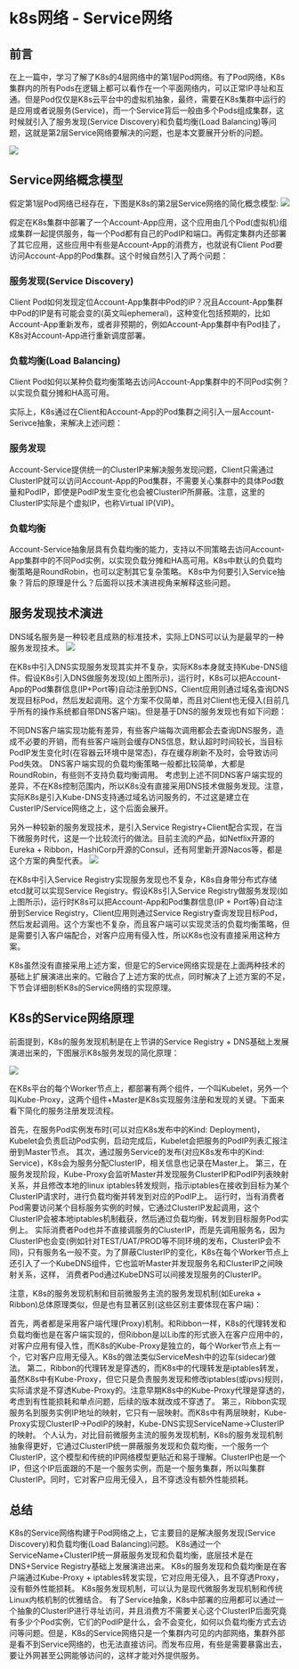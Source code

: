 # k8s网络 - Service网络

## 前言
在上一篇中，学习了解了K8s的4层网络中的第1层Pod网络。有了Pod网络，K8s集群内的所有Pods在逻辑上都可以看作在一个平面网络内，可以正常IP寻址和互通。但是Pod仅仅是K8s云平台中的虚拟机抽象，最终，需要在K8s集群中运行的是应用或者说服务(Service)，而一个Service背后一般由多个Pods组成集群，这时候就引入了服务发现(Service Discovery)和负载均衡(Load Balancing)等问题，这就是第2层Service网络要解决的问题，也是本文要展开分析的问题。

![](https://github.com/stevenhoukai/myblog/blob/main/images/net-pod-1.jpg)


## Service网络概念模型
假定第1层Pod网络已经存在，下图是K8s的第2层Service网络的简化概念模型:
![](https://github.com/stevenhoukai/myblog/blob/main/images/service-1.jpg)


假定在K8s集群中部署了一个Account-App应用，这个应用由几个Pod(虚拟机)组成集群一起提供服务，每一个Pod都有自己的PodIP和端口。再假定集群内还部署了其它应用，这些应用中有些是Account-App的消费方，也就说有Client Pod要访问Account-App的Pod集群。这个时候自然引入了两个问题：

### 服务发现(Service Discovery)
Client Pod如何发现定位Account-App集群中Pod的IP？况且Account-App集群中Pod的IP是有可能会变的(英文叫ephemeral)，这种变化包括预期的，比如Account-App重新发布，或者非预期的，例如Account-App集群中有Pod挂了，K8s对Account-App进行重新调度部署。
### 负载均衡(Load Balancing)
Client Pod如何以某种负载均衡策略去访问Account-App集群中的不同Pod实例？以实现负载分摊和HA高可用。

实际上，K8s通过在Client和Account-App的Pod集群之间引入一层Account-Serivce抽象，来解决上述问题：

### 服务发现
Account-Service提供统一的ClusterIP来解决服务发现问题，Client只需通过ClusterIP就可以访问Account-App的Pod集群，不需要关心集群中的具体Pod数量和PodIP，即使是PodIP发生变化也会被ClusterIP所屏蔽。注意，这里的ClusterIP实际是个虚拟IP，也称Virtual IP(VIP)。
### 负载均衡
Account-Service抽象层具有负载均衡的能力，支持以不同策略去访问Account-App集群中的不同Pod实例，以实现负载分摊和HA高可用。K8s中默认的负载均衡策略是RoundRobin，也可以定制其它复杂策略。
K8s中为何要引入Service抽象？背后的原理是什么？后面将以技术演进视角来解释这些问题。

## 服务发现技术演进
DNS域名服务是一种较老且成熟的标准技术，实际上DNS可以认为是最早的一种服务发现技术。
![](https://github.com/stevenhoukai/myblog/blob/main/images/service-2.jpg)



在K8s中引入DNS实现服务发现其实并不复杂，实际K8s本身就支持Kube-DNS组件。假设K8s引入DNS做服务发现(如上图所示)，运行时，K8s可以把Account-App的Pod集群信息(IP+Port等)自动注册到DNS，Client应用则通过域名查询DNS发现目标Pod，然后发起调用。这个方案不仅简单，而且对Client也无侵入(目前几乎所有的操作系统都自带DNS客户端)。但是基于DNS的服务发现也有如下问题：

不同DNS客户端实现功能有差异，有些客户端每次调用都会去查询DNS服务，造成不必要的开销，而有些客户端则会缓存DNS信息，默认超时时间较长，当目标PodIP发生变化时(在容器云环境中是常态)，存在缓存刷新不及时，会导致访问Pod失效。
DNS客户端实现的负载均衡策略一般都比较简单，大都是RoundRobin，有些则不支持负载均衡调用。
考虑到上述不同DNS客户端实现的差异，不在K8s控制范围内，所以K8s没有直接采用DNS技术做服务发现。注意，实际K8s是引入Kube-DNS支持通过域名访问服务的，不过这是建立在CusterIP/Service网络之上，这个后面会展开。

另外一种较新的服务发现技术，是引入Service Registry+Client配合实现，在当下微服务时代，这是一个比较流行的做法。目前主流的产品，如Netflix开源的Eureka + Ribbon，HashiCorp开源的Consul，还有阿里新开源Nacos等，都是这个方案的典型代表。
![](https://github.com/stevenhoukai/myblog/blob/main/images/service-3.jpg)



在K8s中引入Service Registry实现服务发现也不复杂，K8s自身带分布式存储etcd就可以实现Service Registry。假设K8s引入Service Registry做服务发现(如上图所示)，运行时K8s可以把Account-App和Pod集群信息(IP + Port等)自动注册到Service Registry，Client应用则通过Service Registry查询发现目标Pod，然后发起调用。这个方案也不复杂，而且客户端可以实现灵活的负载均衡策略，但是需要引入客户端配合，对客户应用有侵入性，所以K8s也没有直接采用这种方案。

K8s虽然没有直接采用上述方案，但是它的Service网络实现是在上面两种技术的基础上扩展演进出来的。它融合了上述方案的优点，同时解决了上述方案的不足，下节会详细剖析K8s的Service网络的实现原理。

## K8s的Service网络原理
前面提到，K8s的服务发现机制是在上节讲的Service Registry + DNS基础上发展演进出来的，下图展示K8s服务发现的简化原理：

![](https://github.com/stevenhoukai/myblog/blob/main/images/service-4.jpg)


在K8s平台的每个Worker节点上，都部署有两个组件，一个叫Kubelet，另外一个叫Kube-Proxy，这两个组件+Master是K8s实现服务注册和发现的关键。下面来看下简化的服务注册发现流程。

首先，在服务Pod实例发布时(可以对应K8s发布中的Kind: Deployment)，Kubelet会负责启动Pod实例，启动完成后，Kubelet会把服务的PodIP列表汇报注册到Master节点。
其次，通过服务Service的发布(对应K8s发布中的Kind: Service)，K8s会为服务分配ClusterIP，相关信息也记录在Master上。
第三，在服务发现阶段，Kube-Proxy会监听Master并发现服务ClusterIP和PodIP列表映射关系，并且修改本地的linux iptables转发规则，指示iptables在接收到目标为某个ClusterIP请求时，进行负载均衡并转发到对应的PodIP上。
运行时，当有消费者Pod需要访问某个目标服务实例的时候，它通过ClusterIP发起调用，这个ClusterIP会被本地iptables机制截获，然后通过负载均衡，转发到目标服务Pod实例上。
实际消费者Pod也并不直接调服务的ClusterIP，而是先调用服务名，因为ClusterIP也会变(例如针对TEST/UAT/PROD等不同环境的发布，ClusterIP会不同)，只有服务名一般不变。为了屏蔽ClusterIP的变化，K8s在每个Worker节点上还引入了一个KubeDNS组件，它也监听Master并发现服务名和ClusterIP之间映射关系，这样， 消费者Pod通过KubeDNS可以间接发现服务的ClusterIP。

注意，K8s的服务发现机制和目前微服务主流的服务发现机制(如Eureka + Ribbon)总体原理类似，但是也有显著区别(这些区别主要体现在客户端)：

首先，两者都是采用客户端代理(Proxy)机制。和Ribbon一样，K8s的代理转发和负载均衡也是在客户端实现的，但Ribbon是以Lib库的形式嵌入在客户应用中的，对客户应用有侵入性，而K8s的Kube-Proxy是独立的，每个Worker节点上有一个，它对客户应用无侵入。K8s的做法类似ServiceMesh中的边车(sidecar)做法。
第二，Ribbon的代理转发是穿透的，而K8s中的代理转发是iptables转发，虽然K8s中有Kube-Proxy，但它只是负责服务发现和修改iptables(或ipvs)规则，实际请求是不穿透Kube-Proxy的。注意早期K8s中的Kube-Proxy代理是穿透的，考虑到有性能损耗和单点问题，后续的版本就改成不穿透了。
第三，Ribbon实现服务名到服务实例IP地址的映射，它只有一层映射。而K8s中有两层映射，Kube-Proxy实现ClusterIP->PodIP的映射，Kube-DNS实现ServiceName->ClusterIP的映射。
个人认为，对比目前微服务主流的服务发现机制，K8s的服务发现机制抽象得更好，它通过ClusterIP统一屏蔽服务发现和负载均衡，一个服务一个ClusterIP，这个模型和传统的IP网络模型更贴近和易于理解。ClusterIP也是一个IP，但这个IP后面跟的不是一个服务实例，而是一个服务集群，所以叫集群ClusterIP。同时，它对客户应用无侵入，且不穿透没有额外性能损耗。

## 总结
K8s的Service网络构建于Pod网络之上，它主要目的是解决服务发现(Service Discovery)和负载均衡(Load Balancing)问题。
K8s通过一个ServiceName+ClusterIP统一屏蔽服务发现和负载均衡，底层技术是在DNS+Service Registry基础上发展演进出来。
K8s的服务发现和负载均衡是在客户端通过Kube-Proxy + iptables转发实现，它对应用无侵入，且不穿透Proxy，没有额外性能损耗。
K8s服务发现机制，可以认为是现代微服务发现机制和传统Linux内核机制的优雅结合。
有了Service抽象，K8s中部署的应用都可以通过一个抽象的ClusterIP进行寻址访问，并且消费方不需要关心这个ClusterIP后面究竟有多少个Pod实例，它们的PodIP是什么，会不会变化，如何以负载均衡方式去访问等问题。但是，K8s的Service网络只是一个集群内可见的内部网络，集群外部是看不到Service网络的，也无法直接访问。而发布应用，有些是需要暴露出去，要让外网甚至公网能够访问的，这样才能对外提供服务。
